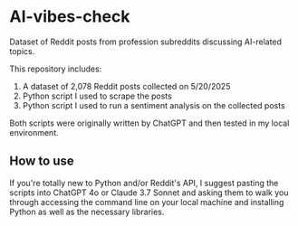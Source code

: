 # AI-vibes-check
Dataset of Reddit posts from profession subreddits discussing AI-related topics.

This repository includes:
1. A dataset of 2,078 Reddit posts collected on 5/20/2025
2. Python script I used to scrape the posts
3. Python script I used to run a sentiment analysis on the collected posts

Both scripts were originally written by ChatGPT and then tested in my local environment.

## How to use
If you're totally new to Python and/or Reddit's API, I suggest pasting the scripts into ChatGPT 4o or Claude 3.7 Sonnet and asking them to walk you through accessing the command line on your local machine and installing Python as well as the necessary libraries. 



